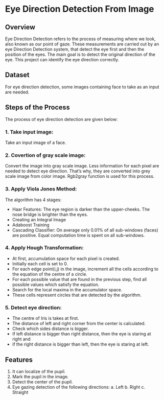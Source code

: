 # Eye Direction Detection From Image

## Overview
Eye Direction Detection refers to the process of measuring where we look, also known as our point of gaze. These measurements are carried out by an eye Direction Detection system, that detect the eye first and then the position of the eyes. The main goal is to detect the original direction of the eye. This project can identify the eye direction correctly.

## Dataset
For eye direction detection, some images containing face to take as an input are needed.

## Steps of the Process
The process of eye direction detection are given below:

### 1. Take input image:
Take an input image of a face.

### 2. Covertion of gray scale image: 
Convert the image into gray scale image. Less information for each pixel are needed to detect eye direction. That’s why, they are converted into grey scale image from color image. Rgb2gray function is used for this process. 

### 3. Apply Viola Jones Method: 
The algorithm has 4 stages:
-	Haar Features: The eye region is darker than the upper-cheeks. The nose bridge is brighter than the eyes.
-	Creating an Integral Image
-	Adaboost Training
-	Cascading Classifier: On average only 0.01% of all sub-windows (faces) are positive. Equal computation time is spent on all sub-windows.

### 4. Apply Hough Transformation:
-	At first, accumulation space for each pixel is created. 
-	Initially each cell is set to 0. 
-	For each edge point(i,j) in the image, increment all the cells according to the equation of the centre of a circle.
-	For each possible value that are found in the previous step, find all possible values which satisfy the equation.
-	Search for the local maxima in the accumulator space. 
-	These cells represent circles that are detected by the algorithm.

### 5. Detect eye direction:
-	The centre of Iris is takes at first. 
-	The distance of left and right corner from the center is calculated.
-	Check which sides distance is bigger.
-	If left distance is bigger than right distance, then the eye is staring at right and 
-	if the right distance is bigger than left, then the eye is staring at left.

## Features
1. It can localize of the pupil.
2. Mark the pupil in the image.
3. Detect the center of the pupil.
4. Eye gazing detection of the following directions: a. Left b. Right c. Straight 


